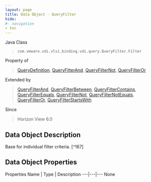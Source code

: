 ```yaml
---
layout: page
title: Data Object - QueryFilter
hide:
#- navigation
- toc
---
```








Java Class
> `com.vmware.vdi.vlsi.binding.vdi.query.QueryFilter.Filter`

Property of
> [QueryDefinition](vdi.query.QueryDefinition.md#field_detail), [QueryFilterAnd](vdi.query.QueryFilter.And.md#field_detail), [QueryFilterNot](vdi.query.QueryFilter.Not.md#field_detail), [QueryFilterOr](vdi.query.QueryFilter.Or.md#field_detail)

Extended by
> [QueryFilterAnd](vdi.query.QueryFilter.And.md), [QueryFilterBetween](vdi.query.QueryFilter.Between.md), [QueryFilterContains](vdi.query.QueryFilter.Contains.md), [QueryFilterEquals](vdi.query.QueryFilter.Equals.md), [QueryFilterNot](vdi.query.QueryFilter.Not.md), [QueryFilterNotEquals](vdi.query.QueryFilter.NotEquals.md), [QueryFilterOr](vdi.query.QueryFilter.Or.md), [QueryFilterStartsWith](vdi.query.QueryFilter.StartsWith.md)

Since
> Horizon View 6.0


## Data Object Description

Base for individual filter criteria.
 [^167]



## Data Object Properties
Properties
Name |  Type |  Description
---|---|---
None


 
